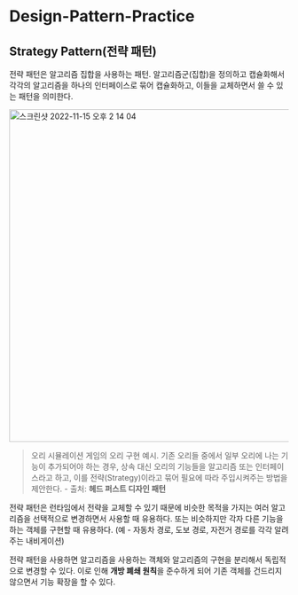 # Design-Pattern-Practice

## Strategy Pattern(전략 패턴)

전략 패턴은 알고리즘 집합을 사용하는 패턴. 
알고리즘군(집합)을 정의하고 캡슐화해서 각각의 알고리즘을 하나의 인터페이스로 묶어 캡슐화하고, 이들을 교체하면서 쓸 수 있는 패턴을 의미한다.

<img width="600" alt="스크린샷 2022-11-15 오후 2 14 04" src="https://user-images.githubusercontent.com/63997044/201832035-eb192e78-92c4-42e8-a48a-e231a4855078.png">

> 오리 시뮬레이션 게임의 오리 구현 예시. 기존 오리들 중에서 일부 오리에 나는 기능이 추가되어야 하는 경우, 상속 대신 오리의 기능들을 알고리즘 또는 인터페이스라고 하고, 이를 전략(Strategy)이라고 묶어 필요에 따라 주입시켜주는 방법을 제안한다. - 출처: **헤드 퍼스트 디자인 패턴**

전략 패턴은 런타임에서 전략을 교체할 수 있기 때문에 비슷한 목적을 가지는 여러 알고리즘을 선택적으로 변경하면서 사용할 때 유용하다. 또는 비슷하지만 각자 다른 기능을 하는 객체를 구현할 때 유용하다.
(예 - 자동차 경로, 도보 경로, 자전거 경로를 각각 알려주는 내비게이션)

전략 패턴을 사용하면 알고리즘을 사용하는 객체와 알고리즘의 구현을 분리해서 독립적으로 변경할 수 있다. 이로 인해 **개방 폐쇄 원칙**을 준수하게 되어 기존 객체를 건드리지 않으면서 기능 확장을 할 수 있다.

